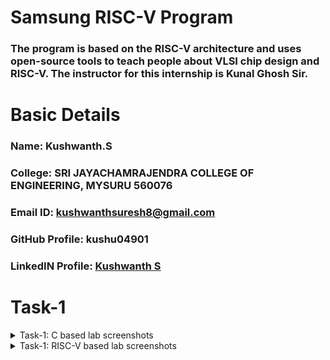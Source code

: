 # Samsung RISC-V Program
### The program is based on the RISC-V architecture and uses open-source tools to teach people about VLSI chip design and RISC-V. The instructor for this internship is Kunal Ghosh Sir.

# Basic Details

### Name: Kushwanth.S
### College: SRI JAYACHAMRAJENDRA COLLEGE OF ENGINEERING, MYSURU 560076
### Email ID: kushwanthsuresh8@gmail.com
### GitHub Profile: kushu04901
### LinkedIN Profile: [Kushwanth S](https://www.linkedin.com/in/kushwanth-s-profile/)

</details>

# Task-1

<details>
<summary> Task-1: C based lab screenshots </summary>
<br>

![image alt](https://github.com/kushu04901/samsung-riscv/blob/5f199e3496a63c141391b7a4a87c69d9dd1af18b/Task1/sum1toNc.png)

### The above is the lab screenshot of a C code to find the sum of number for 1 to any defined number-N. 

</details>

<details>
<summary> Task-1: RISC-V based lab screenshots </summary>
<br>

![image alt](https://github.com/kushu04901/samsung-riscv/blob/77022a334551089ac438d3ad7f4a9888877389a2/Task1/risc-v%20based%20labvideo2.png)

![image alt](https://github.com/kushu04901/samsung-riscv/blob/a8ed3f7b0d020df80d7c7a8600200b35082f11da/Task1/risc-v%20based%20lab%20video.png)

![image alt](https://github.com/kushu04901/samsung-riscv/blob/4525d6a3dcf9fa58397a36db82487160be741cf7/Task1/risc-v%20based%20labvideo1.png)

The above is the RISC-V based lab screenshots where we first display the entire C code in the terminal using the following command:

```
	cat sum1ton.c
```

Next the given code is compliled in riscv64 gcc compiler using the following command:

```
	riscv64-unknown-elf-gcc -O1 -mabi=lp64 -march=rv64i -o sum1ton.o sum1ton.c
```

Now a new terminal is opened where the following code is ran:

```
	riscv64-unknown-elf-objdump -d sum1ton.o
```

This will now show the the assembly code and the memory location it is stored in.
Type ```/main``` to locate the main section of our code.
We now use the command:
```
	riscv64-unknown-elf-gcc -Ofast -mabi=lp64 -march=rv64i -o sum1ton.o sum1ton.c
```

This also will show the assembly code and the memory location it is stored in but it is optimized for maximum speed. It enables aggressive optimizations that might trade off correctness in some edge cases to produce faster code.

<details>
<summary><b>Task 2
